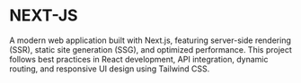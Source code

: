 # NEXT-JS
A modern web application built with Next.js, featuring server-side rendering (SSR), static site generation (SSG), and optimized performance. This project follows best practices in React development, API integration, dynamic routing, and responsive UI design using Tailwind CSS.
